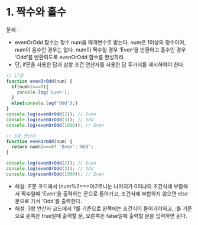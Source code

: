 # 1. 짝수와 홀수
문제 : 
- evenOrOdd 함수는 정수 num을 매개변수로 받는다. num은 1이상의 정수이며, num이 음수인 경우는 없다. num이 짝수일 경우 ‘Even’을 반환하고 홀수인 경우 ‘Odd’를 반환하도록 evenOrOdd 함수를 완성하라.
- 단, if문을 사용한 답과 삼항 조건 연산자를 사용한 답 두가지를 제시하여야 한다.
```javascript
// if문
function evenOrOdd(num) {
  if(num%2===0){
    console.log('Even');
  }
  else{console.log('Odd');}
}
console.log(evenOrOdd(2)); // Even
console.log(evenOrOdd(3)); // Odd
console.log(evenOrOdd(1000)); // Even

// 3항 연산자
function evenOrOdd(num) {
  return num%2===0? 'Even':'Odd';
}

console.log(evenOrOdd(2)); // Even
console.log(evenOrOdd(3)); // Odd
console.log(evenOrOdd(1000)); // Even
```
- 해설: IF문 코드에서 (num%2===0)2로나눈 나머지가 0이냐의 조건식에 부합해서 짝수일때 'Even'을 출력하는 문으로 들어가고, 조건식에 부합하지 않으면 else문으로 가서 'Odd'를 출력한다.
- 해설: 3항 연산자 코드에서 ?를 기준으로 왼쪽에는 조건식이 들어가야하고, :를 기준으로 왼쪽은 true일때 출력할 문, 오른쪽은 false일때 출력할 문을 입력하면 된다.
